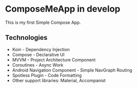 # ComposeMeApp in develop

This is my first Simple Compose App.

## Technologies

* Koin - Dependency Injection
* Compose - Declarative UI
* MVVM - Project Architecture Component
* Coroutines - Async Work
* Android Navigation Component - Simple NavGraph Routing
* Spotless Plugin - Code Formatting
* Other support libraries: Material, Accompanist
